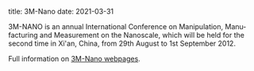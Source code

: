 title: 3M-Nano
date: 2021-03-31

3M-NANO is an annual International Conference on Manipulation, Manu­facturing and Measurement on the Nanoscale, which will be held for the second time in Xi'an, China, from 29th August to 1st September 2012.

Full information on [3M-Nano webpages](http://www.3m-nano.org/2012/main/index.asp).